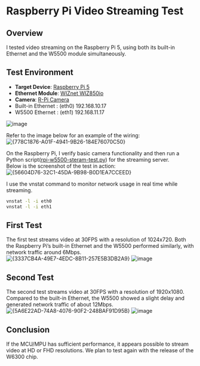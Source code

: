 
# Raspberry Pi Video Streaming Test

## Overview
I tested video streaming on the Raspberry Pi 5, using both its built-in Ethernet and the W5500 module simultaneously.

## Test Environment
- **Target Device**: [Raspberry Pi 5](https://www.raspberrypi.com/products/raspberry-pi-5/)
- **Ethernet Module**: [WIZnet WIZ850io](https://docs.wiznet.io/Product/ioModule/wiz850io)
- **Camera**: [R-Pi Camera](https://www.raspberrypi.com/products/)
- Built-in Ethernet : (eth0) 192.168.10.17  
- W5500 Ethernet : (eth1) 192.168.11.17  
  
![image](https://github.com/user-attachments/assets/e2275bee-4a47-4de8-b33c-f429b14df375)

Refer to the image below for an example of the wiring:  
![{778C1876-A01F-4941-9B26-184E76070C50}](https://github.com/user-attachments/assets/dc2f8a86-a709-44a8-aee5-91bed60f94d0)

On the Raspberry Pi, I verify basic camera functionality and then run a Python script([rpi-w5500-steram-test.py](w5x00work/rpi-w5500-steram-test.py])) for the streaming server.  
Below is the screenshot of the test in action:
![{56604D76-32C1-45DA-9B98-B0D1EA7CCEED}](https://github.com/user-attachments/assets/ba6f885d-4846-4edf-ad2d-c39c98707a99)

I use the vnstat command to monitor network usage in real time while streaming.
```bash
vnstat -l -i eth0
vnstat -l -i eth1
```

## First Test
The first test streams video at 30FPS with a resolution of 1024x720. Both the Raspberry Pi’s built-in Ethernet and the W5500 performed similarly, with network traffic around 6Mbps.
![{3337CB4A-49E7-4EDC-8B11-257E5B3DB2A9}](https://github.com/user-attachments/assets/fdfe5b3a-28e7-4bfd-b73a-b49e0d16e8a6)
![image](w5x00work/stream-1.gif)

## Second Test
The second test streams video at 30FPS with a resolution of 1920x1080. Compared to the built-in Ethernet, the W5500 showed a slight delay and generated network traffic of about 12Mbps.
![{5A6E22AD-74A8-4076-90F2-248BAF91D95B}](https://github.com/user-attachments/assets/555c6b0a-abda-4f75-ac98-037fb42b72f8)
![image](w5x00work/stream-2.gif)

## Conclusion
If the MCU/MPU has sufficient performance, it appears possible to stream video at HD or FHD resolutions. We plan to test again with the release of the W6300 chip.
